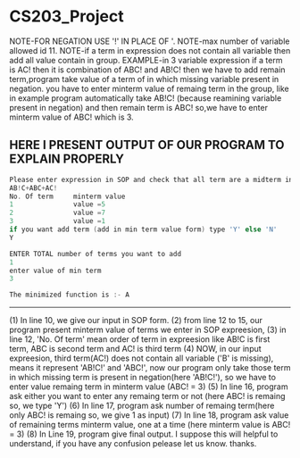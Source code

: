 # CS203_Project
NOTE-FOR NEGATION USE '!' IN PLACE OF '.
NOTE-max number of variable allowed id 11.
NOTE-if a term in expression does not contain all variable then add all value contain in group.
EXAMPLE-in 3 variable expression if a term is AC! then it is combination of ABC! and AB!C! then we have to add remain term,program take value of a term of in which missing 
variable present in negation. you have to enter minterm value of remaing term in the group, like in example program automatically take AB!C! (because reamining variable 
present in negation) and then remain term is ABC! so,we have to enter minterm value of ABC! which is 3.

HERE I PRESENT OUTPUT OF OUR PROGRAM TO EXPLAIN PROPERLY
--------------------------------------------------------------
```c
Please enter expression in SOP and check that all term are a midterm in expression
AB!C+ABC+AC!
No. Of term     minterm value
1               value =5
2               value =7
3               value =1
if you want add term (add in min term value form) type 'Y' else 'N'
Y

ENTER TOTAL number of terms you want to add
1
enter value of min term
3

The minimized function is :- A
```
----------------------------------------------------------------
(1) In line 10, we give our input in SOP form.
(2) from line 12 to 15, our program present minterm value of terms we enter in SOP expreesion, 
(3) in line 12, 'No. Of term' mean order of term in expreesion like AB!C is first term, ABC is second term and AC! is third term
(4) NOW, in our input expreesion, third term(AC!) does not contain all variable ('B' is missing), means it represent 'AB!C!' and 'ABC!', now our program only take those term 
    in which missing term is present in negation(here 'AB!C!'), so we have to enter value remaing term in minterm value (ABC! = 3)
(5) In line 16, program ask either you want to enter any remaing term or not (here ABC! is remaing so, we type 'Y')
(6) In line 17, program ask number of remaing term(here only ABC! is remaing so, we give 1 as input)
(7) In line 18, program ask value of remaining terms minterm value, one at a time (here minterm value is ABC! = 3)
(8) In Line 19, program give final output.
I suppose this will helpful to understand, if you have any confusion pelease let us know.
thanks.
